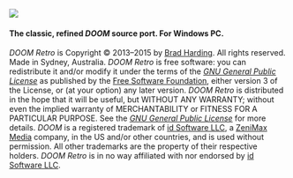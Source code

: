 ![](http://2.bp.blogspot.com/-jbClX3Ejux8/VgovgTbufyI/AAAAAAAAFVY/lEvMY70IvLk/s1600/title.png)

#### The classic, refined *DOOM* source port. For Windows PC.

*DOOM Retro* is Copyright &copy; 2013&ndash;2015 by [Brad Harding](mailto:brad@doomretro.com). All rights reserved. Made in Sydney, Australia. *DOOM Retro* is free software: you can redistribute it and/or modify it under the terms of the [*GNU General Public License*](https://github.com/bradharding/doomretro/wiki/License) as published by the [Free Software Foundation](http://www.fsf.org/), either version 3 of the License, or (at your option) any later version. *DOOM Retro* is distributed in the hope that it will be useful, but WITHOUT ANY WARRANTY; without even the implied warranty of
MERCHANTABILITY or FITNESS FOR A PARTICULAR PURPOSE. See the [*GNU General Public License*](https://github.com/bradharding/doomretro/wiki/License) for more details. *DOOM* is a registered trademark of [id Software LLC](http://www.idsoftware.com), a [ZeniMax Media](http://www.zenimax.com/) company, in the US and/or other countries, and is used without permission. All other trademarks are the property of their respective holders. *DOOM Retro* is in no way affiliated with nor endorsed by [id Software LLC](http://www.idsoftware.com).

